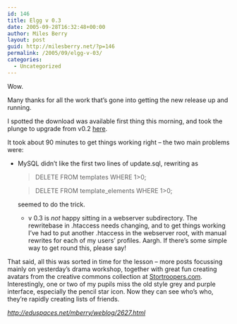 ```yaml
---
id: 146
title: Elgg v 0.3
date: 2005-09-28T16:32:48+00:00
author: Miles Berry
layout: post
guid: http://milesberry.net/?p=146
permalink: /2005/09/elgg-v-03/
categories:
  - Uncategorized
---
```

Wow.
  
Many thanks for all the work that&#8217;s gone into getting the new release up and running.
  
I spotted the download was available first thing this morning, and took the plunge to upgrade from v0.2 [here](http://stiveshaslemere.com).

<!--more-->It took about 90 minutes to get things working right &#8211; the two main problems were:

  * MySQL didn&#8217;t like the first two lines of update.sql, rewriting as
  
    > DELETE FROM templates WHERE 1>0;
  
    > DELETE FROM template_elements WHERE 1>0;
    
    seemed to do the trick.</li> 
    
      * v 0.3 is _not_ happy sitting in a webserver subdirectory. The rewritebase in .htaccess needs changing, and to get things working I&#8217;ve had to put another .htaccess in the webserver root, with manual rewrites for each of my users&#8217; profiles. Aargh. If there&#8217;s some simple way to get round this, please say!</ul> 
    
    That said, all this was sorted in time for the lesson &#8211; more posts focussing mainly on yesterday&#8217;s drama workshop, together with great fun creating avatars from the creative commons collection at [Stortroopers.com](http://www.stortroopers.com/). Interestingly, one or two of my pupils miss the old style grey and purple interface, especially the pencil star icon. Now they can see who&#8217;s who, they&#8217;re rapidly creating lists of friends.
    
    _<http://eduspaces.net/mberry/weblog/2627.html>_